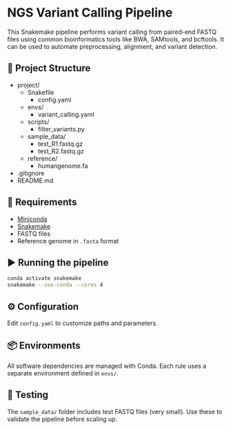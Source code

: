 # NGS Variant Calling Pipeline

This Snakemake pipeline performs variant calling from paired-end FASTQ files using common bioinformatics tools like BWA, SAMtools, and bcftools. It can be used to automate preprocessing, alignment, and variant detection.

## 📁 Project Structure

- project/
    - Snakefile
        - config.yaml
    - envs/
        - variant_calling.yaml
    - scripts/
        - filter_variants.py
    - sample_data/
        - test_R1.fastq.gz
        - test_R2.fastq.gz
    - reference/
        - humangenome.fa 
- .gitignore
- README.md

## 🔧 Requirements

- [Miniconda](https://docs.conda.io/en/latest/miniconda.html)
- [Snakemake](https://snakemake.readthedocs.io/en/stable/)
- FASTQ files
- Reference genome in `.fasta` format

## ▶️ Running the pipeline

```bash
conda activate snakemake
snakemake --use-conda --cores 4
```

## ⚙️ Configuration

Edit `config.yaml` to customize paths and parameters.

## 📦 Environments

All software dependencies are managed with Conda. Each rule uses a separate environment defined in `envs/`.

## 🧪 Testing

The `sample_data/` folder includes test FASTQ files (very small). Use these to validate the pipeline before scaling up.
